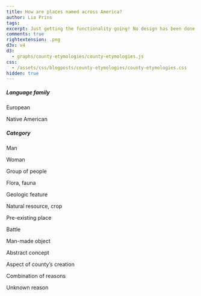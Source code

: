 ```yaml
---
title: How are places named across America?
author: Lia Prins
tags:
excerpt: Just getting the functionality going! No design has been done yet!
comments: true
rightextension: .png
d3v: v4
d3:
  - graphs/county-etymologies/county-etymologies.js
css:
  - /assets/css/blogposts/county-etymologies/county-etymologies.css
hidden: true
---
```


<div id="vis"></div>
<div id="filter-container">
  <!-- Filters for language -->
  <div id="language-filter-group">
    <h5>Language family</h5>
    <div id="filter-language-euro" class="filter filter-language" data-group="language" data-field="euro" data-existinggroup-language="" data-existinggroup-category="">
      <p>European</p>
    </div>
    <div id="filter-language-natam" class="filter filter-language" data-group="language" data-field="natam" data-existinggroup-language="" data-existinggroup-category="">
      <p>Native American</p>
    </div>
  </div>

  <!-- Filters for etymology -->
  <div id="category-filter-group">
    <h5>Category</h5>
    <div id="filter-category-man" class="filter filter-category" data-group="category" data-field="man" data-existinggroup-language="" data-existinggroup-category="">
      <p>Man</p>
    </div>
    <div id="filter-category-woman" class="filter filter-category" data-group="category" data-field="woman" data-existinggroup-language="" data-existinggroup-category="">
      <p>Woman</p>
    </div>
    <div id="filter-category-group" class="filter filter-category" data-group="category" data-field="group" data-existinggroup-language="" data-existinggroup-category="">
      <p>Group of people</p>
    </div>
    <div id="filter-category-flora" class="filter filter-category" data-group="category" data-field="flora" data-existinggroup-language="" data-existinggroup-category="">
      <p>Flora, fauna</p>
    </div>
    <div id="filter-category-geology" class="filter filter-category" data-group="category" data-field="geology" data-existinggroup-language="" data-existinggroup-category="">
      <p>Geologic feature</p>
    </div>
    <div id="filter-category-resource" class="filter filter-category" data-group="category" data-field="resource" data-existinggroup-language="" data-existinggroup-category="">
      <p>Natural resource, crop</p>
    </div>
    <div id="filter-category-place" class="filter filter-category" data-group="category" data-field="place" data-existinggroup-language="" data-existinggroup-category="">
      <p>Pre-existing place</p>
    </div>
    <div id="filter-category-battle" class="filter filter-category" data-group="category" data-field="battle" data-existinggroup-language="" data-existinggroup-category="">
      <p>Battle</p>
    </div>
    <div id="filter-category-object" class="filter filter-category" data-group="category" data-field="object" data-existinggroup-language="" data-existinggroup-category="">
      <p>Man-made object</p>
    </div>
    <div id="filter-category-concept" class="filter filter-category" data-group="category" data-field="concept" data-existinggroup-language="" data-existinggroup-category="">
      <p>Abstract concept</p>
    </div>
    <div id="filter-category-creation" class="filter filter-category" data-group="category" data-field="creation" data-existinggroup-language="" data-existinggroup-category="">
      <p>Aspect of county’s creation</p>
    </div>
    <div id="filter-category-combination" class="filter filter-category" data-group="category" data-field="combination" data-existinggroup-language="" data-existinggroup-category="">
      <p>Combination of reasons</p>
    </div>
    <div id="filter-category-unknown" class="filter filter-category" data-group="category" data-field="unknown" data-existinggroup-language="" data-existinggroup-category="">
      <p>Unknown reason</p>
    </div>
  </div>
</div> <!-- close #filter-container -->

